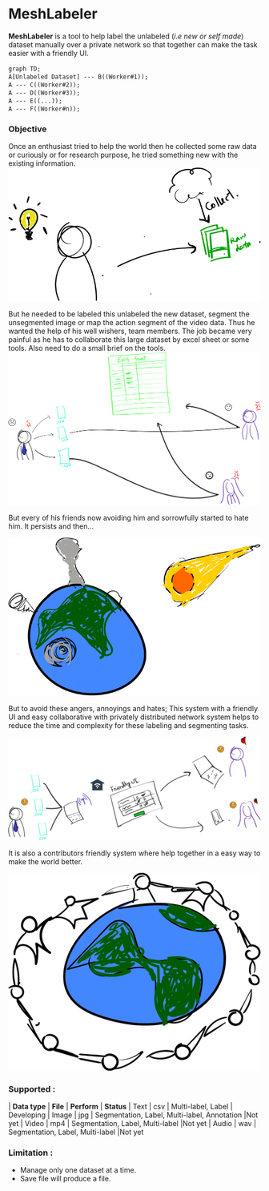 # MeshLabeler
**MeshLabeler** is a tool to help label the unlabeled (*i.e new or self made*) dataset manually over a private network so that together can make the task easier with a friendly UI.


```mermaid
graph TD;
A[Unlabeled Dataset] --- B((Worker#1));
A --- C((Worker#2));
A --- D((Worker#3));
A --- E((...));
A --- F((Worker#n));
```

### Objective
Once an enthusiast tried to help the world then he collected some raw data or curiously or for research purpose, he tried something new with the existing information.
![ Once an enthusiast tried to help the world ](https://raw.githubusercontent.com/MeshLabeler/meshlabeler.github.io/main/img/pre.png)

But he needed to be labeled this unlabeled the new dataset, segment the unsegmented image or map the action segment of the video data. Thus he wanted the help of his well wishers, team members. The job became very painful as he has to collaborate this large dataset by excel sheet or some tools. Also need to do a small brief on the tools.  
![enter image description here](https://raw.githubusercontent.com/MeshLabeler/meshlabeler.github.io/main/img/traditional.png)

But every of his friends now avoiding him and sorrowfully started to hate him. It persists and then...

![enter image description here](https://raw.githubusercontent.com/MeshLabeler/meshlabeler.github.io/main/img/world_destroyed.png)

But to avoid these angers, annoyings and hates; This system with a friendly UI and easy collaborative with privately distributed network system helps to reduce the time and complexity for these labeling and segmenting tasks. 

![enter image description here](https://raw.githubusercontent.com/MeshLabeler/meshlabeler.github.io/main/img/soln.png)

It is also a contributors friendly system where help together in a easy way to make the world better. 

![enter image description here](https://raw.githubusercontent.com/MeshLabeler/meshlabeler.github.io/main/img/better_world.png)

### Supported :

| **Data type** | **File** | **Perform** | **Status**
| Text | csv | Multi-label, Label | Developing
| Image | jpg | Segmentation, Label, Multi-label, Annotation |Not yet
| Video | mp4 | Segmentation, Label, Multi-label |Not yet
| Audio | wav | Segmentation, Label, Multi-label |Not yet

### **Limitation :**

 - Manage only one dataset at a time.
 - Save file will produce a file.
